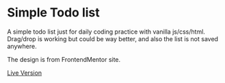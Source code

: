 # Simple Todo list

A simple todo list just for daily coding practice with vanilla js/css/html. Drag/drop is working but could be way better, and also the list is not saved anywhere. 

The design is from FrontendMentor site. 

[Live Version](https://dhadhazi.github.io/vanilla-js-todo/)
